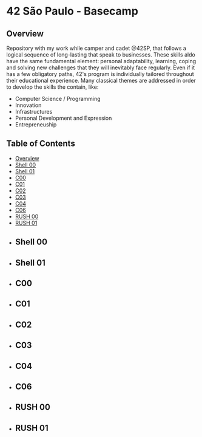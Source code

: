 # 42 São Paulo - Basecamp
## Overview
Repository with my work while camper and cadet @42SP, that follows a logical sequence of long-lasting that speak to businesses.
These skills aldo have the same fundamental element: personal adaptability, learning, coping and solving new challenges that they will inevitably face regularly. Even if it has a few obligatory paths, 42's program is individually tailored throughout their educational experience. Many classical themes are addressed in order to develop the skills the contain, like:
* Computer Science / Programming
* Innovation
* Infrastructures
* Personal Development and Expression
* Entrepreneuship
## Table of Contents
* [Overview](https://github.com/humbertoarndt/42-basecamp/blob/main/README.md#overview)
* [Shell 00](https://github.com/humbertoarndt/42-basecamp/tree/main/shell_00)
* [Shell 01](https://github.com/humbertoarndt/42-basecamp/tree/main/shell_01)
* [C00](https://github.com/humbertoarndt/42-basecamp/tree/main/c_00)
* [C01](https://github.com/humbertoarndt/42-basecamp/tree/main/c_01)
* [C02](https://github.com/humbertoarndt/42-basecamp/tree/main/c_02)
* [C03](https://github.com/humbertoarndt/42-basecamp/tree/main/c_03)
* [C04](https://github.com/humbertoarndt/42-basecamp/tree/main/c_04)
* [C06](https://github.com/humbertoarndt/42-basecamp/tree/main/c_06)
* [RUSH 00](https://github.com/humbertoarndt/42-basecamp/tree/main/rush_00)
* [RUSH 01](https://github.com/humbertoarndt/42-basecamp/tree/main/rush_00)
* ## Shell 00
* ## Shell 01
* ## C00
* ## C01
* ## C02
* ## C03
* ## C04
* ## C06
* ## RUSH 00
* ## RUSH 01
